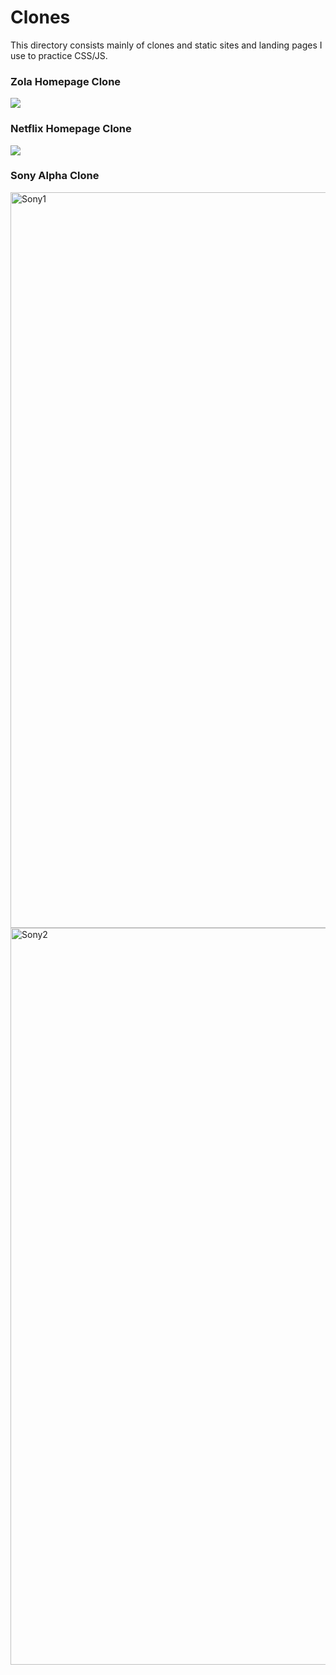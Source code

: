 # Clones
This directory consists mainly of clones and static sites and landing pages I use to practice CSS/JS.

### Zola Homepage Clone

![](https://media.giphy.com/media/KGl3gI7Uy0lLfpoO7z/giphy.gif)

### Netflix Homepage Clone

![](https://media.giphy.com/media/UUhoWSwG1wKrtdtsbH/giphy.gif)

### Sony Alpha Clone

<img width="1177" alt="Sony1" src="https://user-images.githubusercontent.com/53053677/63034769-7f74dd00-be7f-11e9-8c8d-830f394b2c1f.png">
<img width="1179" alt="Sony2" src="https://user-images.githubusercontent.com/53053677/63034773-81d73700-be7f-11e9-8ac4-d8554f177f73.png">
